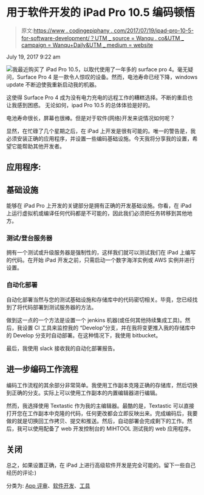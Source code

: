 # 用于软件开发的 iPad Pro 10.5 编码顿悟

> 原文:[https://www . codingepiphany . com/2017/07/19/ipad-pro-10-5-for-software-development/？UTM _ source = Wanqu . co&UTM _ campaign = Wanqu+Daily&UTM _ medium = website](https://www.codingepiphany.com/2017/07/19/ipad-pro-10-5-for-software-development/?utm_source=wanqu.co&utm_campaign=Wanqu+Daily&utm_medium=website)

July 19, 2017 9:22 am

![](../Images/a64a1bff2f4229c030081df576534122.png)我最近购买了 iPad Pro 10.5，以取代使用了一年多的 surface pro 4。毫无疑问，Surface Pro 4 是一款令人惊叹的设备。然而，电池寿命已经下降，windows update 不断迫使我重新启动我的机器。

这使得 Surface Pro 4 成为没有电力充电的远程工作的糟糕选择。不断的重启也让我感到困惑。
无论如何，ipad Pro 10.5 的总体体验是好的。

电池寿命很长，屏幕也很棒。但是对于软件(网络)开发来说情况如何呢？

显然，在忙碌了几个星期之后，在 iPad 上开发是很有可能的。唯一的警告是，我必须安装正确的应用程序，并设置一些编码基础设施。今天我将分享我的设置，希望它能帮助其他开发者。

## 应用程序:

## 基础设施

能够在 iPad Pro 上开发的关键部分是拥有正确的开发基础设施。你看，在 iPad 上运行虚拟机或编译任何代码都是不可能的，因此我们必须把任务转移到其他地方。

### 测试/登台服务器

拥有一个测试或升级服务器是强制性的，这样我们就可以测试我们在 iPad 上编写的代码。在开始 iPad 开发之前，只需启动一个数字海洋实例或 AWS 实例并进行设置。

### 自动化部署

自动化部署当然与您的测试基础设施和存储库中的代码密切相关。毕竟，您已经找到了将代码部署到测试服务器的方法。

做到这一点的一个方法是设置一个 jenkins 机器(或任何其他持续集成工具)。然后，我设置 CI 工具来监控我的
“Develop”分支，并在我将变更推入我的存储库中的 Develop 分支时自动部署。在这种情况下，我使用 bitbucket。

最后，我使用 slack 接收我的自动化部署报告。

## 进一步编码工作流程

编码工作流程的其余部分非常简单。我使用工作副本克隆正确的存储库，然后切换到正确的分支。实际上可以使用工作副本的内置编辑器进行编辑。

然而，我选择使用 Textastic 作为我的主编辑器。最酷的是，Textastic 可以直接打开您在工作副本中克隆的代码，任何更改都会立即反映出来。完成编码后，我要做的就是切换回工作拷贝、提交和推送。然后，自动部署会完成剩下的工作。然后，我可以使用配备了 web 开发控制台的 MIHTOOL 测试我的 web 应用程序。

## 关闭

总之，如果设置正确，在 iPad 上进行高级软件开发是完全可能的。留下一些自己经历的评论:)

分类为: [App 评审](https://www.codingepiphany.com/category/app-review/)、[软件开发](https://www.codingepiphany.com/category/software-development/)、[工具](https://www.codingepiphany.com/category/tools/)

